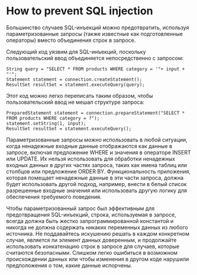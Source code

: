 # How to prevent SQL injection

Большинство случаев SQL-инъекций можно предотвратить, используя параметризованные запросы (также известные как подготовленные операторы) вместо объединения строк в запросе. 

Следующий код уязвим для SQL-инъекций, поскольку пользовательский ввод объединяется непосредственно с запросом:
```
String query = "SELECT * FROM products WHERE category = '"+ input + "'";
Statement statement = connection.createStatement();
ResultSet resultSet = statement.executeQuery(query);
```

Этот код можно легко переписать таким образом, чтобы пользовательский ввод не мешал структуре запроса:
```
PreparedStatement statement = connection.prepareStatement("SELECT * FROM products WHERE category = ?");
statement.setString(1, input);
ResultSet resultSet = statement.executeQuery();
```

Параметризованные запросы можно использовать в любой ситуации, когда ненадежные входные данные отображаются как данные в запросе, включая предложение WHERE и значения в операторе INSERT или UPDATE. Их нельзя использовать для обработки ненадежных входных данных в других частях запроса, таких как имена таблиц или столбцов или предложение ORDER BY. Функциональность приложения, которая помещает ненадежные данные в эти части запроса, должна будет использовать другой подход, например, внести в белый список разрешенные входные значения или использовать другую логику для обеспечения требуемого поведения.

Чтобы параметризованный запрос был эффективным для предотвращения SQL-инъекций, строка, используемая в запросе, всегда должна быть жестко запрограммированной константой и никогда не должна содержать никаких переменных данных из любого источника. Не поддавайтесь искушению решать в каждом конкретном случае, является ли элемент данных доверенным, и продолжайте использовать конкатенацию строк в запросе для случаев, которые считаются безопасными. Слишком легко ошибиться в возможном происхождении данных или чтобы изменения в другом коде нарушили предположения о том, какие данные испорчены.
